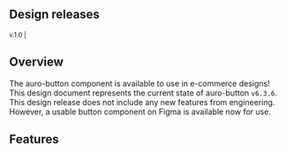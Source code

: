 ## Design releases

<small>v.1.0 | <auro-datetime utc="2021-10-21T00:01:00Z" month="long"></auro-datetime></small>

## Overview

The auro-button component is available to use in e-commerce designs! This design document represents the current state of auro-button `v6.3.6`. This design release does not include any new features from engineering. However, a usable button component on Figma is available now for use.

## Features
